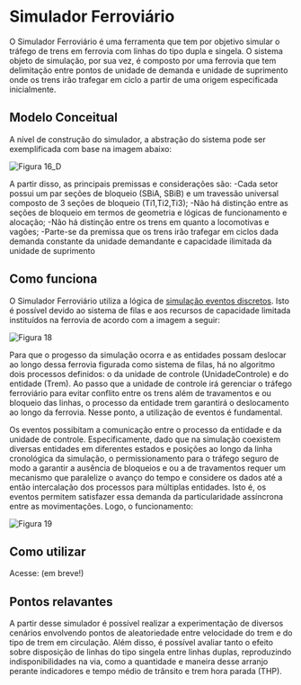 # Simulador Ferroviário
O Simulador Ferroviário é uma ferramenta que tem por objetivo simular o tráfego de trens em ferrovia com linhas do tipo dupla e singela. O sistema objeto de simulação, por sua vez, é composto por uma ferrovia que tem delimitação entre pontos de unidade de demanda e unidade de suprimento onde os trens irão trafegar em ciclo a partir de uma origem especificada inicialmente.

## Modelo Conceitual
A nível de construção do simulador, a abstração do sistema pode ser exemplificada com base na imagem abaixo: 

![Figura 16_D](https://user-images.githubusercontent.com/38539533/119235663-fede1880-bb09-11eb-9b23-d7fac5672957.png)

A partir disso, as principais premissas e considerações são:
-Cada setor possui um par seções de bloqueio (SBiA, SBiB) e um travessão universal composto de 3 seções de bloqueio (Ti1,Ti2,Ti3);
  -Não há distinção entre as seções de bloqueio em termos de geometria e lógicas de funcionamento e alocação;
-Não há distinção entre os trens em quanto a locomotivas e vagões;
-Parte-se da premissa que os trens irão trafegar em ciclos dada demanda constante da unidade demandante e capacidade ilimitada da unidade de suprimento 


## Como funciona
O Simulador Ferroviário utiliza a lógica de [simulação eventos discretos](https://pt.wikipedia.org/wiki/Simula%C3%A7%C3%A3o_de_eventos_discretos). Isto é possível devido ao sistema de filas e aos recursos de capacidade limitada instituídos na ferrovia de acordo com a imagem a seguir:

![Figura 18](https://user-images.githubusercontent.com/38539533/119280790-44353f80-bc09-11eb-9731-2beecde2d06e.png)

Para que o progesso da simulação ocorra e as entidades possam deslocar ao longo dessa ferrovia figurada como sistema de filas, há no algoritmo dois processos definidos: o da unidade de controle (UnidadeControle) e do entidade (Trem). Ao passo que a unidade de controle irá gerenciar o tráfego ferroviário para evitar conflito entre os trens além de travamentos e ou bloqueio das linhas, o processo da entidade trem garantirá o deslocamento ao longo da ferrovia. Nesse ponto, a utilização de eventos é fundamental.

Os eventos possibitam a comunicação entre o processo da entidade e da unidade de controle. Especificamente, dado que na simulação coexistem diversas entidades em diferentes estados e posições ao longo da linha cronológica da simulação, o permissionamento para o tráfego seguro de modo a garantir a ausência de bloqueios e ou a de travamentos requer um mecanismo que paralelize o avanço do tempo e considere os dados até a então intercalação dos processos para múltiplas entidades. Isto é, os eventos permitem satisfazer essa demanda da particularidade assíncrona entre as movimentações. Logo, o funcionamento:

![Figura 19](https://user-images.githubusercontent.com/38539533/119281411-05ed4f80-bc0c-11eb-972d-4b2eddafc821.png)


## Como utilizar
Acesse: (em breve!)

## Pontos relavantes
A partir desse simulador é possível realizar a experimentação de diversos cenários envolvendo pontos de aleatoriedade entre velocidade do trem e do tipo de trem em circulação. Além disso, é possível avaliar tanto o efeito sobre disposição de linhas do tipo singela entre linhas duplas, reproduzindo indisponibilidades na via, como a quantidade e maneira desse arranjo perante indicadores e tempo médio de trânsito e trem hora parada (THP).
